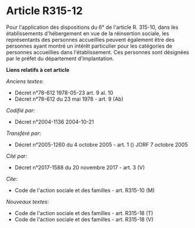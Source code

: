 # Article R315-12

Pour l'application des dispositions du 6° de l'article R. 315-10, dans les établissements d'hébergement en vue de la
réinsertion sociale, les représentants des personnes accueillies peuvent également être des personnes ayant montré un intérêt
particulier pour les catégories de personnes accueillies dans l'établissement. Ces personnes sont désignées par le préfet du
département d'implantation.

**Liens relatifs à cet article**

_Anciens textes_:

  - Décret n°78-612 1978-05-23 art. 9 al. 10
  - Décret n°78-612 du 23 mai 1978 - art. 9 (Ab)

_Codifié par_:

  - Décret n°2004-1136 2004-10-21

_Transféré par_:

  - Décret n°2005-1260 du 4 octobre 2005 - art. 1 () JORF 7 octobre 2005

_Cité par_:

  - Décret n°2017-1588 du 20 novembre 2017 - art. 3 (V)

_Cite_:

  - Code de l'action sociale et des familles - art. R315-10 (M)

_Nouveaux textes_:

  - Code de l'action sociale et des familles - art. R315-18 (T)
  - Code de l'action sociale et des familles - art. R315-18 (V)
